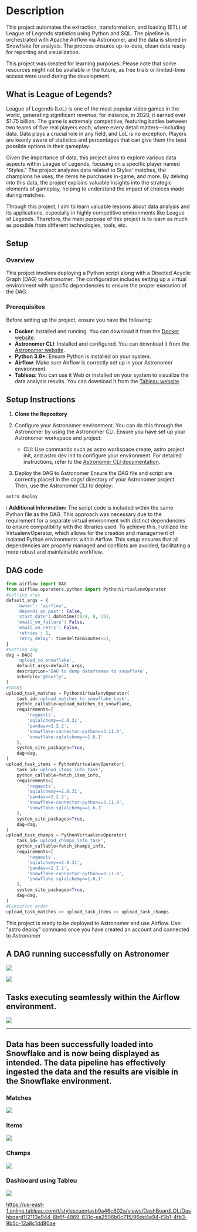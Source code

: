 # Description
This project automates the extraction, transformation, and loading (ETL) of League of Legends statistics using Python and SQL. The pipeline is orchestrated with Apache Airflow via Astronomer, and the data is stored in Snowflake for analysis. The process ensures up-to-date, clean data ready for reporting and visualization.

This project was created for learning purposes. Please note that some resources might not be available in the future, as free trials or limited-time access were used during the development.

## What is League of Legends?

League of Legends (LoL) is one of the most popular video games in the world, generating significant revenue; for instance, in 2020, it earned over $1.75 billion. The game is extremely competitive, featuring battles between two teams of five real players each, where every detail matters—including data. Data plays a crucial role in any field, and LoL is no exception. Players are keenly aware of statistics and percentages that can give them the best possible options in their gameplay.

Given the importance of data, this project aims to explore various data aspects within League of Legends, focusing on a specific player named "Styles." The project analyzes data related to Styles' matches, the champions he uses, the items he purchases in-game, and more. By delving into this data, the project explains valuable insights into the strategic elements of gameplay, helping to understand the impact of choices made during matches.

Through this project, I aim to learn valuable lessons about data analysis and its applications, especially in highly competitive environments like League of Legends. Therefore, the main purpose of this project is to learn as much as possible from different technologies, tools, etc.


## Setup
### **Overview**
This project involves deploying a Python script along with a Directed Acyclic Graph (DAG) to Astronomer. The configuration includes setting up a virtual environment with specific dependencies to ensure the proper execution of the DAG.

### **Prerequisites**
Before setting up the project, ensure you have the following:

- **Docker**: Installed and running. You can download it from the [Docker website](https://www.docker.com/products/docker-desktop).
- **Astronomer CLI**: Installed and configured. You can download it from the [Astronomer website](https://www.astronomer.io/docs/cli).
- **Python 3.8+**: Ensure Python is installed on your system.
- **Airflow**: Make sure Airflow is correctly set up in your Astronomer environment.
- **Tableau**: You can use it Web or installed on your system to visualize the data analysis results. You can download it from the [Tableau website](https://www.tableau.com/).

## Setup Instructions

1. **Clone the Repository**

2. Configure your Astronomer environment. You can do this through the Astronomer by using the Astronomer CLI. Ensure you have set up your Astronomer workspace and project:
    - CLI: Use commands such as astro workspace create, astro project init, and astro dev init to configure your environment. For detailed instructions, refer to the [Astronomer CLI documentation](https://www.astronomer.io/docs/astro/cli/overview).

3. Deploy the DAG to Astronomer
Ensure the DAG file and script are correctly placed in the dags/ directory of your Astronomer project. Then, use the Astronomer CLI to deploy:

```bash
astro deploy
```
   
ℹ️ **Additional Information:** The script code is included within the same Python file as the DAG. This approach was necessary due to the requirement for a separate virtual environment with distinct dependencies to ensure compatibility with the libraries used. To achieve this, I utilized the VirtualenvOperator, which allows for the creation and management of isolated Python environments within Airflow. This setup ensures that all dependencies are properly managed and conflicts are avoided, facilitating a more robust and maintainable workflow.
## DAG code
```python
from airflow import DAG
from airflow.operators.python import PythonVirtualenvOperator
#setting args
default_args = {
    'owner': 'airflow',
    'depends_on_past': False,
    'start_date': datetime(2024, 8, 15),
    'email_on_failure': False,
    'email_on_retry': False,
    'retries': 1,
    'retry_delay': timedelta(minutes=5),
}
#Setting dag
dag = DAG(
    'upload_to_snowflake',
    default_args=default_args,
    description='DAG to dump dataframes to snowflake',
    schedule='@hourly', 
)
#TASKS
upload_task_matches = PythonVirtualenvOperator(
    task_id='upload_matches_to_snowflake_task',
    python_callable=upload_matches_to_snowflake,
    requirements=[
        'requests',
        'sqlalchemy==2.0.31',
        'pandas==2.2.2',
        'snowflake-connector-python==3.11.0',
        'snowflake-sqlalchemy==1.6.1'
    ],
    system_site_packages=True,
    dag=dag,
)
upload_task_items = PythonVirtualenvOperator(
    task_id='upload_items_info_task',
    python_callable=fetch_item_info,
    requirements=[
        'requests',
        'sqlalchemy==2.0.31',
        'pandas==2.2.2',
        'snowflake-connector-python==3.11.0',
        'snowflake-sqlalchemy==1.6.1'
    ],
    system_site_packages=True,
    dag=dag,
)
upload_task_champs = PythonVirtualenvOperator(
    task_id='upload_champs_info_task',
    python_callable=fetch_champs_info,
    requirements=[
        'requests',
        'sqlalchemy==2.0.31',
        'pandas==2.2.2',
        'snowflake-connector-python==3.11.0',
        'snowflake-sqlalchemy==1.6.1'
    ],
    system_site_packages=True,
    dag=dag,
)
#Execution order
upload_task_matches >> upload_task_items >> upload_task_champs
```




This project is ready to be deployed to Astronomer and use Airflow.
Use: "astro deploy" command once you have created an account and connected to Astronomer



## A **DAG** running successfully on Astronomer 
![](images/successful_statistics_astronomer.png)

![](images/dag_working.png)

## Tasks executing seamlessly within the Airflow environment.

![](images/dags_success.png)

---


## Data has been successfully loaded into Snowflake and is now being displayed as intended. The data pipeline has effectively ingested the data and the results are visible in the Snowflake environment.
### Matches
![](images/loaded_data_snowflake_matches.png)
### Items
![](images/loaded_data_snowflake_items.png)
### Champs
![](images/loaded_data_snowflake_champs.png)

### Dashboard using Tableu
![](images/Dashboard_Tableu_Lol.webp)

https://us-east-1.online.tableau.com/t/stylescuentasb9a46c802a/views/DashBoardLOL/Dashboard1/2113e944-6b6f-4869-831c-ea2506b0c715/96dd4e94-f3b1-4fb3-9b5c-12a8c1dd80ae

